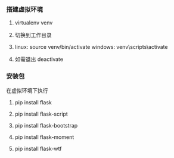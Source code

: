 ### 搭建虚拟环境

1. virtualenv venv

2. 切换到工作目录

3. linux: source venv/bin/activate
   windows: venv\scripts\activate
   
4. 如需退出 deactivate

### 安装包
  在虚拟环境下执行
1. pip install flask

2. pip install flask-script

3. pip install flask-bootstrap

4. pip install flask-moment

5. pip install flask-wtf
